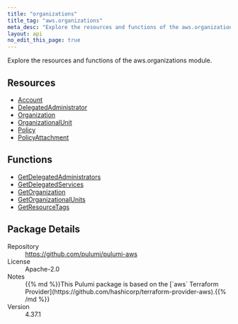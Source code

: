```yaml
---
title: "organizations"
title_tag: "aws.organizations"
meta_desc: "Explore the resources and functions of the aws.organizations module."
layout: api
no_edit_this_page: true
---
```


<!-- WARNING: this file was generated by Pulumi Docs Generator. -->
<!-- Do not edit by hand unless you're certain you know what you are doing! -->

Explore the resources and functions of the aws.organizations module.

<h2 id="resources">Resources</h2>
<ul class="api">
    <li><a href="account" title="Account"><span class="api-symbol api-symbol--resource"></span>Account</a></li>
    <li><a href="delegatedadministrator" title="DelegatedAdministrator"><span class="api-symbol api-symbol--resource"></span>DelegatedAdministrator</a></li>
    <li><a href="organization" title="Organization"><span class="api-symbol api-symbol--resource"></span>Organization</a></li>
    <li><a href="organizationalunit" title="OrganizationalUnit"><span class="api-symbol api-symbol--resource"></span>OrganizationalUnit</a></li>
    <li><a href="policy" title="Policy"><span class="api-symbol api-symbol--resource"></span>Policy</a></li>
    <li><a href="policyattachment" title="PolicyAttachment"><span class="api-symbol api-symbol--resource"></span>PolicyAttachment</a></li>
</ul>

<h2 id="functions">Functions</h2>
<ul class="api">
    <li><a href="getdelegatedadministrators" title="GetDelegatedAdministrators"><span class="api-symbol api-symbol--function"></span>GetDelegatedAdministrators</a></li>
    <li><a href="getdelegatedservices" title="GetDelegatedServices"><span class="api-symbol api-symbol--function"></span>GetDelegatedServices</a></li>
    <li><a href="getorganization" title="GetOrganization"><span class="api-symbol api-symbol--function"></span>GetOrganization</a></li>
    <li><a href="getorganizationalunits" title="GetOrganizationalUnits"><span class="api-symbol api-symbol--function"></span>GetOrganizationalUnits</a></li>
    <li><a href="getresourcetags" title="GetResourceTags"><span class="api-symbol api-symbol--function"></span>GetResourceTags</a></li>
</ul>

<h2 id="package-details">Package Details</h2>
<dl class="package-details">
	<dt>Repository</dt>
	<dd><a href="https://github.com/pulumi/pulumi-aws">https://github.com/pulumi/pulumi-aws</a></dd>
	<dt>License</dt>
	<dd>Apache-2.0</dd>
	<dt>Notes</dt>
	<dd>{{% md %}}This Pulumi package is based on the [`aws` Terraform Provider](https://github.com/hashicorp/terraform-provider-aws).{{% /md %}}</dd>
	<dt>Version</dt>
	<dd>4.37.1</dd>
</dl>

